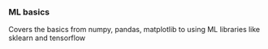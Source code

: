 ### ML basics
Covers the basics from numpy, pandas, matplotlib to using ML libraries like sklearn and tensorflow
